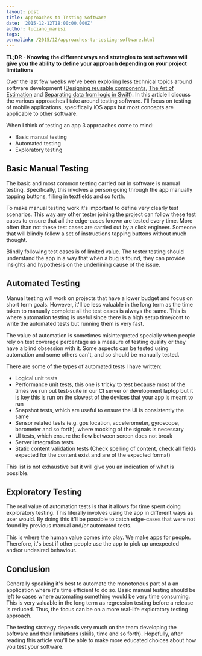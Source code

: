 ```yaml
---
layout: post
title: Approaches to Testing Software
date: '2015-12-12T18:00:00.000Z'
author: luciano_marisi
tags: 
permalink: /2015/12/approaches-to-testing-software.html
---
```


**TL;DR - Knowing the different ways and strategies to test software will give you the ability to define your approach depending on your project limitations**

Over the last few weeks we've been exploring less technical topics around software development ([Designing reusable components](/2015/11/designing-reusable-components-part-1.html), [The Art of Estimation](/2015/11/the-art-of-estimation.html) and [Separating data from logic in Swift](/2015/12/separating-data-from-logic-in-swift.html)). In this article I discuss the various approaches I take around testing software. I'll focus on testing of mobile applications, specifically iOS apps but most concepts are applicable to other software.

When I think of testing an app 3 approaches come to mind:
 
- Basic manual testing
- Automated testing
- Exploratory testing

## Basic Manual Testing

The basic and most common testing carried out in software is manual testing. Specifically, this involves a person going through the app manually tapping buttons, filling in textfields and so forth.

To make manual testing work it's important to define very clearly test scenarios. This way any other tester joining the project can follow these test cases to ensure that all the edge-cases known are tested every time. More often than not these test cases are carried out by a click engineer. Someone that will blindly follow a set of instructions tapping buttons without much thought.

Blindly following test cases is of limited value. The tester testing should understand the app in a way that when a bug is found, they can provide insights and hypothesis on the underlining cause of the issue.

## Automated Testing

Manual testing will work on projects that have a lower budget and focus on short term goals. However, it'll be less valuable in the long term as the time taken to manually complete all the test cases is always the same. This is where automation testing is useful since there is a high setup time/cost to write the automated tests but running them is very fast.

The value of automation is sometimes misinterpreted specially when people rely on test coverage percentage as a measure of testing quality or they have a blind obsession with it. Some aspects can be tested using automation and some others can't, and so should be manually tested.

There are some of the types of automated tests I have written:

- Logical unit tests
- Performance unit tests, this one is tricky to test because most of the times we run out test-suite in our CI server or development laptop but it is key this is run on the slowest of the devices that your app is meant to run
- Snapshot tests, which are useful to ensure the UI is consistently the same
- Sensor related tests (e.g. gps location, accelerometer, gyroscope, barometer and so forth), where mocking of the signals is necessary
- UI tests, which ensure the flow between screen does not break
- Server integration tests
- Static content validation tests (Check spelling of content, check all fields expected for the content exist and are of the expected format)

This list is not exhaustive but it will give you an indication of what is possible.

## Exploratory Testing

The real value of automation tests is that it allows for time spent doing exploratory testing. This literally involves using the app in different ways as user would. By doing this it'll be possible to catch edge-cases that were not found by previous manual and/or automated tests.

This is where the human value comes into play. We make apps for people. Therefore, it's best if other people use the app to pick up unexpected and/or undesired behaviour.

## Conclusion

Generally speaking it's best to automate the monotonous part of a an application where it's time efficient to do so. Basic manual testing should be left to cases where automating something would be very time consuming. This is very valuable in the long term as regression testing before a release is reduced. Thus, the focus can be on a more real-life exploratory testing approach.

The testing strategy depends very much on the team developing the software and their limitations (skills, time and so forth). Hopefully, after reading this article you'll be able to make more educated choices about how you test your software.